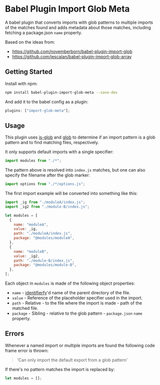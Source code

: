 # Babel Plugin Import Glob Meta

A babel plugin that converts imports with glob patterns to multiple imports of the matches found and adds metadata about those matches, including fetching a package.json `name` property.

Based on the ideas from:

- https://github.com/novemberborn/babel-plugin-import-glob
- https://github.com/jescalan/babel-plugin-import-glob-array

## Getting Started

Install with npm:

```sh
npm install babel-plugin-import-glob-meta --save-dev
```

And add it to the babel config as a plugin:

```javascript
plugins: ["import-glob-meta"];
```

## Usage

This plugin uses [is-glob](https://www.npmjs.com/package/is-glob) and [glob](https://www.npmjs.com/package/glob) to determine if an import pattern is a glob pattern and to find matching files, respectively.

It only supports default imports with a single specifier:

```javascript
import modules from "./*";
```

The pattern above is resolved into `index.js` matches, but one can also specify the filename after the glob marker:

```javascript
import options from "./*/options.js";
```

The first import example will be converted into something like this:

```javascript
import _ig from "./moduleA/index.js";
import _ig2 from "./module-B/index.js";

let modules = [
  {
    name: "moduleA",
    value: _ig,
    path: "./moduleA/index.js",
    package: "@modules/moduleA",
  },
  {
    name: "moduleB",
    value: _ig2,
    path: "./module-B/index.js",
    package: "@modules/module-B",
  },
];
```

Each object in `modules` is made of the following object properties:

- `name` - [identifierfy](https://github.com/novemberborn/identifierfy)'d name of the parent directory of the file.
- `value` - Reference of the placeholder specifier used in the import.
- `path` - Relative - to the file where the import is made - path of the matched file.
- `package` - Sibling - relative to the glob pattern - `package.json` `name` property.

## Errors

Whenever a named import or multiple imports are found the following code frame error is thrown:

> 'Can only import the default export from a glob pattern'

If there's no pattern matches the import is replaced by:

```javascript
let modules = [];
```
